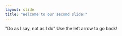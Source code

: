 ```yaml
---
layout: slide
title: "Welcome to our second slide!"
---
```

"Do as I say, not as I do"
Use the left arrow to go back!
